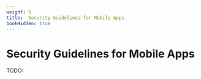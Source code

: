 ```yaml
---
weight: 5
title:  Security Guidelines for Mobile Apps
bookHidden: true
---
```


# Security Guidelines for Mobile Apps

TODO:
